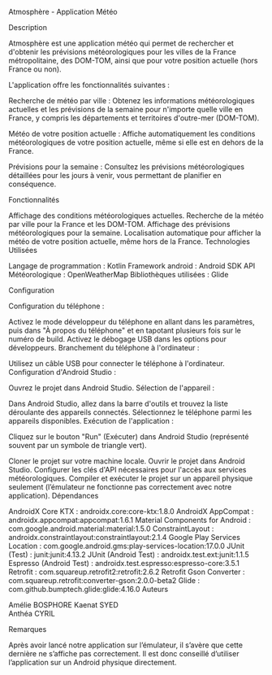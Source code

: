  
Atmosphère - Application Météo

Description 

Atmosphère est une application météo qui permet de rechercher et d'obtenir les prévisions météorologiques pour les villes de la France métropolitaine, des DOM-TOM, ainsi que pour votre position actuelle (hors France ou non). 

L'application offre les fonctionnalités suivantes : 

Recherche de météo par ville : Obtenez les informations météorologiques actuelles et les prévisions de la semaine pour n'importe quelle ville en France, y compris les départements et territoires d'outre-mer (DOM-TOM). 

Météo de votre position actuelle : Affiche automatiquement les conditions météorologiques de votre position actuelle, même si elle est en dehors de la France. 

Prévisions pour la semaine : Consultez les prévisions météorologiques détaillées pour les jours à venir, vous permettant de planifier en conséquence.  

Fonctionnalités 

Affichage des conditions météorologiques actuelles. 
Recherche de la météo par ville pour la France et les DOM-TOM. 
Affichage des prévisions météorologiques pour la semaine. 
Localisation automatique pour afficher la météo de votre position actuelle, même hors de la France. 
Technologies Utilisées 

Langage de programmation : Kotlin 
Framework android : Android SDK 
API Météorologique : OpenWeatherMap 
Bibliothèques utilisées : Glide 
 
Configuration 

Configuration du téléphone :  

Activez le mode développeur du téléphone en allant dans les paramètres, puis dans "À propos du téléphone" et en tapotant plusieurs fois sur le numéro de build. 
Activez le débogage USB dans les options pour développeurs. 
Branchement du téléphone à l'ordinateur : 

Utilisez un câble USB pour connecter le téléphone à l'ordinateur. 
Configuration d'Android Studio : 

Ouvrez le projet dans Android Studio. 
Sélection de l'appareil : 

Dans Android Studio, allez dans la barre d'outils et trouvez la liste déroulante des appareils connectés. 
Sélectionnez le téléphone parmi les appareils disponibles. 
Exécution de l'application : 

Cliquez sur le bouton "Run" (Exécuter) dans Android Studio (représenté souvent par un symbole de triangle vert). 

Cloner le projet sur votre machine locale. 
Ouvrir le projet dans Android Studio. 
Configurer les clés d'API nécessaires pour l'accès aux services météorologiques. 
Compiler et exécuter le projet sur un appareil physique seulement (l’émulateur ne fonctionne pas correctement avec notre application). 
 Dépendances 

AndroidX Core KTX : androidx.core:core-ktx:1.8.0 
AndroidX AppCompat : androidx.appcompat:appcompat:1.6.1 
Material Components for Android : com.google.android.material:material:1.5.0 
ConstraintLayout : androidx.constraintlayout:constraintlayout:2.1.4 
Google Play Services Location : com.google.android.gms:play-services-location:17.0.0 
JUnit (Test) : junit:junit:4.13.2 
JUnit (Android Test) : androidx.test.ext:junit:1.1.5 
Espresso (Android Test) : androidx.test.espresso:espresso-core:3.5.1 
Retrofit : com.squareup.retrofit2:retrofit:2.6.2 
Retrofit Gson Converter : com.squareup.retrofit:converter-gson:2.0.0-beta2 
Glide : com.github.bumptech.glide:glide:4.16.0 
Auteurs 

Amélie BOSPHORE 
Kaenat SYED  
Anthéa CYRIL 

Remarques 

Après avoir lancé notre application sur l’émulateur, il s’avère que cette dernière ne s’affiche pas correctement.
Il est donc conseillé d’utiliser l’application sur un Android physique directement. 
